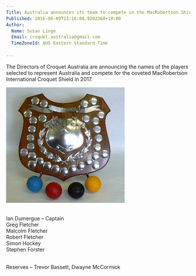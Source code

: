 ```yaml
---
Title: Australia announces its team to compete in the MacRobertson Shield
Published: 2016-06-09T13:16:08.9202360+10:00
Author:
  Name: Susan Linge
  Email: croquet.australia@gmail.com
  TimeZoneId: AUS Eastern Standard Time

---
```

The Directors of Croquet Australia are announcing the names of the players selected to represent Australia and compete for the coveted MacRobertson International Croquet Shield in 2017.

<img src="/macrobertson-international-croquet-shield-3.jpg" alt="The MacRobertson Shield. Photo courtesy Christine Irwin" title="The MacRobertson Shield.  Photo courtesy Christine Irwin"/>


<br/>Ian Dumergue – Captain
<br/>Greg Fletcher
<br/>Malcolm Fletcher
<br/>Robert Fletcher
<br/>Simon Hockey
<br/>Stephen Forster

<br/>Reserves – Trevor Bassett, Dwayne McCormick